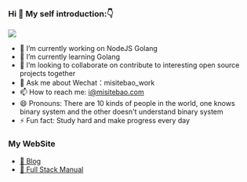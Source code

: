 ### Hi 👋 My self introduction:👇

![](https://cdn.jsdelivr.net/gh/misitebao/misitebao@master/img/logo.png)
- 🔭 I’m currently working on NodeJS Golang
- 🌱 I’m currently learning Golang 
- 👯 I’m looking to collaborate on contribute to interesting open source projects together
- 💬 Ask me about Wechat：misitebao_work
- 📫 How to reach me: i@misitebao.com
- 😄 Pronouns: There are 10 kinds of people in the world, one knows binary system and the other doesn't understand binary system
- ⚡ Fun fact: Study hard and make progress every day
<!-- - 🤔 Hasakei -->

### My WebSite
- [🤔 Blog](https://blog.misitebao.com)
- [🤔 Full Stack Manual](https://book.misitebao.com)